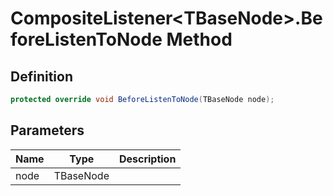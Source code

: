 # CompositeListener&lt;TBaseNode&gt;.BeforeListenToNode Method
## Definition

```c#
protected override void BeforeListenToNode(TBaseNode node);
```

## Parameters

| Name | Type | Description |
| ---- | ---- | ----------- |
| node | TBaseNode |  |

